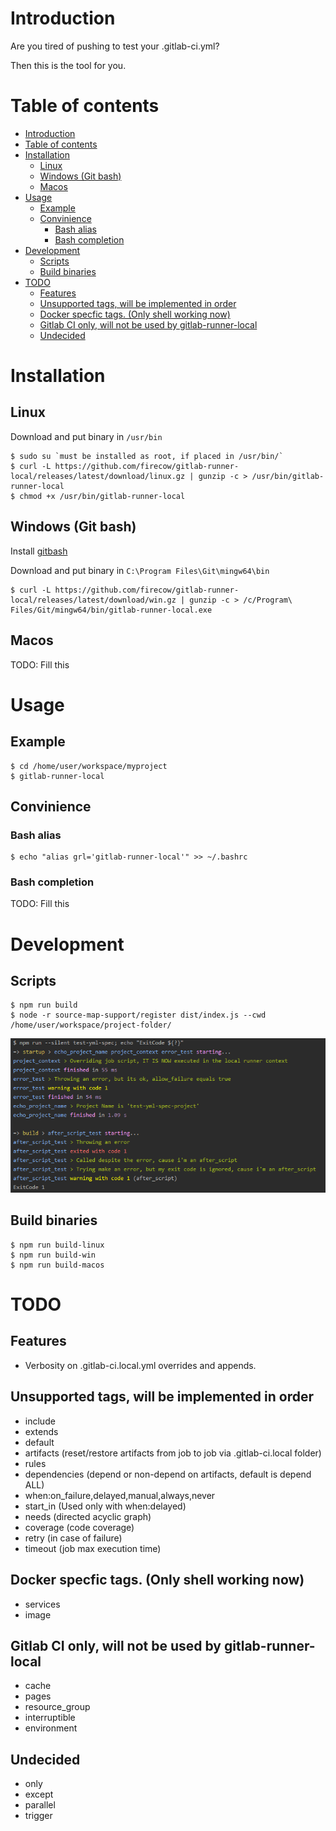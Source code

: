 # Introduction
Are you tired of pushing to test your .gitlab-ci.yml?

Then this is the tool for you.

# Table of contents
   * [Introduction](#introduction)
   * [Table of contents](#table-of-contents)
   * [Installation](#installation)
      * [Linux](#linux)
      * [Windows (Git bash)](#windows-git-bash)
      * [Macos](#macos)
   * [Usage](#usage)
      * [Example](#example)
      * [Convinience](#convinience)
         * [Bash alias](#bash-alias)
         * [Bash completion](#bash-completion)
   * [Development](#development)
      * [Scripts](#scripts)
      * [Build binaries](#build-binaries)
   * [TODO](#todo)
      * [Features](#features)
      * [Unsupported tags, will be implemented in order](#unsupported-tags-will-be-implemented-in-order)
      * [Docker specfic tags. (Only shell working now)](#docker-specfic-tags-only-shell-working-now)
      * [Gitlab CI only, will not be used by gitlab-runner-local](#gitlab-ci-only-will-not-be-used-by-gitlab-runner-local)
      * [Undecided](#undecided)

# Installation
## Linux
Download and put binary in `/usr/bin`

    $ sudo su `must be installed as root, if placed in /usr/bin/`
    $ curl -L https://github.com/firecow/gitlab-runner-local/releases/latest/download/linux.gz | gunzip -c > /usr/bin/gitlab-runner-local
    $ chmod +x /usr/bin/gitlab-runner-local
    
## Windows (Git bash)
Install [gitbash](https://git-scm.com/downloads)

Download and put binary in `C:\Program Files\Git\mingw64\bin`

    $ curl -L https://github.com/firecow/gitlab-runner-local/releases/latest/download/win.gz | gunzip -c > /c/Program\ Files/Git/mingw64/bin/gitlab-runner-local.exe

## Macos
TODO: Fill this

# Usage
## Example
    $ cd /home/user/workspace/myproject
    $ gitlab-runner-local

## Convinience
### Bash alias
    $ echo "alias grl='gitlab-runner-local'" >> ~/.bashrc
### Bash completion
TODO: Fill this


# Development
## Scripts

    $ npm run build
    $ node -r source-map-support/register dist/index.js --cwd /home/user/workspace/project-folder/

![Alt text](/docs/images/development.png "Development output")

## Build binaries
    $ npm run build-linux
    $ npm run build-win
    $ npm run build-macos

# TODO

## Features
- Verbosity on .gitlab-ci.local.yml overrides and appends.

## Unsupported tags, will be implemented in order
- include
- extends
- default
- artifacts (reset/restore artifacts from job to job via .gitlab-ci.local folder)
- rules
- dependencies (depend or non-depend on artifacts, default is depend ALL)
- when:on_failure,delayed,manual,always,never
- start_in (Used only with when:delayed)
- needs (directed acyclic graph)
- coverage (code coverage)
- retry (in case of failure)
- timeout (job max execution time)

## Docker specfic tags. (Only shell working now)
- services
- image

## Gitlab CI only, will not be used by gitlab-runner-local
- cache
- pages
- resource_group
- interruptible
- environment

## Undecided
- only
- except
- parallel
- trigger
